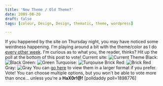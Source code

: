 ```yaml
---
title: 'New Theme / Old Theme?'
date: 2009-08-20
draft: false
tags: [colour, Design, Design, thematic, theme, wordpress]

---
```


If you happened by the site on Thursday night, you may have noticed some weirdness happening. I'm playing around a bit with the theme/color as I do [every other week](http://dewade.blogspot.com/2008/01/einhundert.html). I'm curious as to what you, the reader, thinks? Hit up the poll at the bottom of this post to vote! Current site: ![Current Theme](http://farm4.static.flickr.com/3525/3841063921_7278070b69_m.jpg) Black: ![Black](http://farm3.static.flickr.com/2661/3841853634_3e92348a7d_m.jpg) Green: ![Green](http://farm3.static.flickr.com/2464/3841853456_0cbb28d9ae_m.jpg) Turquoise: ![Turqouise](http://farm4.static.flickr.com/3509/3841853256_bd9e424ac3_m.jpg) Brick Red: ![Brick Red](http://farm3.static.flickr.com/2583/3841853088_e872b5a588_m.jpg) Gray: ![Gray](http://farm3.static.flickr.com/2563/3841852920_ce3e70ef72_m.jpg) You can [go here](http://www.flickr.com/photos/lemon/tags/farawaysoclose/) to view them in a larger format if you prefer. Vote! You can choose multiple options, but you won't be able to vote more than once... unless you're a **HaX0r!@!** \[polldaddy poll=1898776\]
